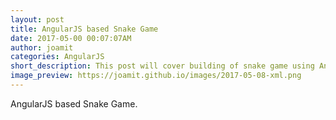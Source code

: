 ```yaml
---
layout: post
title: AngularJS based Snake Game
date: 2017-05-00 00:07:07AM
author: joamit
categories: AngularJS
short_description: This post will cover building of snake game using AngularJS.
image_preview: https://joamit.github.io/images/2017-05-08-xml.png
---
```

AngularJS based Snake Game.
